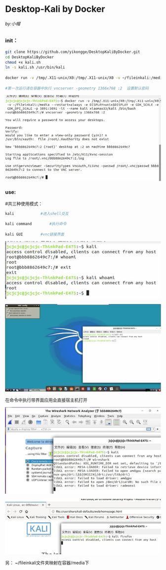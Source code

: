 # Desktop-Kali by Docker

###### by:小帽

### init：

```sh
git clone https://github.com/yikongge/DesktopKaliByDocker.git
cd DesktopKaliByDocker
chmod +x kali.sh
ln -s kali.sh /usr/bin/kali

docker run -v /tmp/.X11-unix/X0:/tmp/.X11-unix/X0 -v ~/fileinkali:/media --restart=always -e DISPLAY=unix$DISPLAY -e GDK_SCALE -e GDK_DPI_SCALE -p 5091:5091 -it --name kali xiaomao33/kali /bin/bash

#第一次运行请在容器中执行 vncserver -geometry 1366x768 :2  设置默认密码
```

![1581478625037](README/1581478625037.jpg)

### use:

#共三种使用模式：

```sh
kali			#进入shell交互

kali command 		#执行命令

kali GUI 		#vnc链接界面
```

![1581478679150](README/1581478679150.jpg)

![1581478816593](README/1581478816593.jpg)

在命令中执行带界面应用会直接宿主机打开

![1581479170203](README/1581479170203.jpg)

![1581478941404](README/1581478941404.jpg)

另：  ~/fileinkali文件夹映射在容器/media下
